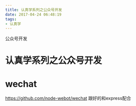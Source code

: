 ```yaml
---
title: 认真学系列之公众号开发
date: 2017-04-24 06:48:19
tags: 
- 认真学
---
```


公众号开发
<!--more-->

# 认真学系列之公众号开发
# wechat
<https://github.com/node-webot/wechat>
 跟好的和express配合
